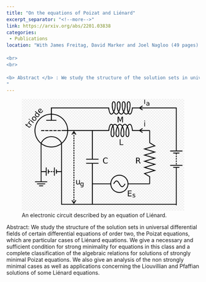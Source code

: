 ```yaml
---
title: "On the equations of Poizat and Liénard"
excerpt_separator: "<!--more-->"
link: https://arxiv.org/abs/2201.03838
categories:
 - Publications
location: "With James Freitag, David Marker and Joel Nagloo (49 pages).  To appear in International Mathematics Research Notices.

<br>
<br>

<b> Abstract </b> : We study the structure of the solution sets in universal differential fields of certain differential equations of order two, the Poizat equations, which are particular cases of Liénard equations. We give a necessary and sufficient condition for strong minimality for equations in this class and a complete classification of the algebraic relations for solutions of strongly minimal Poizat equations. We also give an analysis of the non strongly minimal cases as well as applications concerning the Liouvillian and Pfaffian solutions of some Liénard equations.
"
---
```


<figure>
    <a href="/assets/images/vanderpol.png"><img src="/assets/images/vanderpol.png"></a>
    <figcaption>An electronic circuit described by an equation of Liénard. </figcaption>
</figure>

Abstract: We study the structure of the solution sets in universal differential fields of certain differential equations of order two, the Poizat equations, which are particular cases of Liénard equations. We give a necessary and sufficient condition for strong minimality for equations in this class and a complete classification of the algebraic relations for solutions of strongly minimal Poizat equations. We also give an analysis of the non strongly minimal cases as well as applications concerning the Liouvillian and Pfaffian solutions of some Liénard equations.